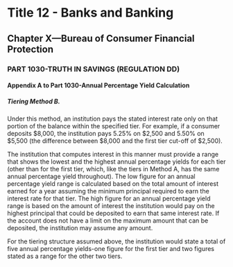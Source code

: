 
# Title 12 - Banks and Banking
## Chapter X—Bureau of Consumer Financial Protection
### PART 1030-TRUTH IN SAVINGS (REGULATION DD)
#### Appendix A to Part 1030-Annual Percentage Yield Calculation
##### Tiering Method B.

Under this method, an institution pays the stated interest rate only on that portion of the balance within the specified tier. For example, if a consumer deposits $8,000, the institution pays 5.25% on $2,500 and 5.50% on $5,500 (the difference between $8,000 and the first tier cut-off of $2,500).

The institution that computes interest in this manner must provide a range that shows the lowest and the highest annual percentage yields for each tier (other than for the first tier, which, like the tiers in Method A, has the same annual percentage yield throughout). The low figure for an annual percentage yield range is calculated based on the total amount of interest earned for a year assuming the minimum principal required to earn the interest rate for that tier. The high figure for an annual percentage yield range is based on the amount of interest the institution would pay on the highest principal that could be deposited to earn that same interest rate. If the account does not have a limit on the maximum amount that can be deposited, the institution may assume any amount.

For the tiering structure assumed above, the institution would state a total of five annual percentage yields-one figure for the first tier and two figures stated as a range for the other two tiers.
